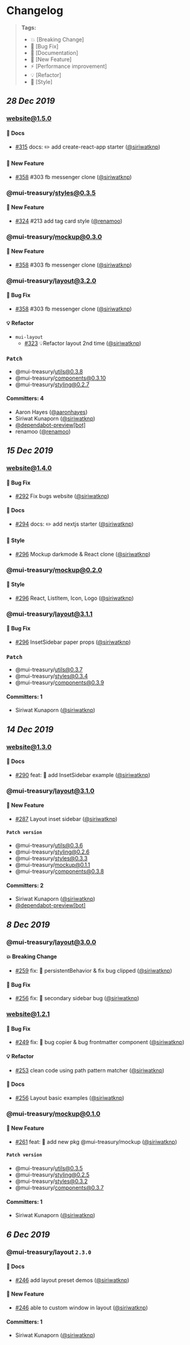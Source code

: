 # Changelog

> **Tags:**
>
> - :boom: [Breaking Change]
> - :bug: [Bug Fix]
> - :memo: [Documentation]
> - :rocket: [New Feature]
> - :zap: [Performance improvement]
> - :bulb: [Refactor]
> - :lipstick: [Style]

## _28 Dec 2019_

### website@1.5.0

#### :memo: Docs

- [#315](https://github.com/siriwatknp/mui-treasury/pull/315) docs: ✏️ add create-react-app starter ([@siriwatknp](https://github.com/siriwatknp))

#### :rocket: New Feature

- [#358](https://github.com/siriwatknp/mui-treasury/pull/358) #303 fb messenger clone ([@siriwatknp](https://github.com/siriwatknp))

### @mui-treasury/styles@0.3.5

#### :rocket: New Feature

- [#324](https://github.com/siriwatknp/mui-treasury/pull/324) #213 add tag card style ([@renamoo](https://github.com/renamoo))

### @mui-treasury/mockup@0.3.0

#### :rocket: New Feature

- [#358](https://github.com/siriwatknp/mui-treasury/pull/358) #303 fb messenger clone ([@siriwatknp](https://github.com/siriwatknp))

### @mui-treasury/layout@3.2.0

#### :bug: Bug Fix

- [#358](https://github.com/siriwatknp/mui-treasury/pull/358) #303 fb messenger clone ([@siriwatknp](https://github.com/siriwatknp))

#### :bulb: Refactor

- `mui-layout`
  - [#323](https://github.com/siriwatknp/mui-treasury/pull/323) 💡Refactor layout 2nd time ([@siriwatknp](https://github.com/siriwatknp))

### `Patch`

- @mui-treasury/utils@0.3.8
- @mui-treasury/components@0.3.10
- @mui-treasury/styling@0.2.7

#### Committers: 4

- Aaron Hayes ([@aaronhayes](https://github.com/aaronhayes))
- Siriwat Kunaporn ([@siriwatknp](https://github.com/siriwatknp))
- [@dependabot-preview[bot]](https://github.com/apps/dependabot-preview)
- renamoo ([@renamoo](https://github.com/renamoo))

## _15 Dec 2019_

### website@1.4.0

#### :bug: Bug Fix

- [#292](https://github.com/siriwatknp/mui-treasury/pull/292) Fix bugs website ([@siriwatknp](https://github.com/siriwatknp))

#### :memo: Docs

- [#294](https://github.com/siriwatknp/mui-treasury/pull/294) docs: ✏️ add nextjs starter ([@siriwatknp](https://github.com/siriwatknp))

#### :lipstick: Style

- [#296](https://github.com/siriwatknp/mui-treasury/pull/296) Mockup darkmode & React clone ([@siriwatknp](https://github.com/siriwatknp))

### @mui-treasury/mockup@0.2.0

#### :lipstick: Style

- [#296](https://github.com/siriwatknp/mui-treasury/pull/296) React, ListItem, Icon, Logo ([@siriwatknp](https://github.com/siriwatknp))

### @mui-treasury/layout@3.1.1

#### :bug: Bug Fix

- [#296](https://github.com/siriwatknp/mui-treasury/pull/296) InsetSidebar paper props ([@siriwatknp](https://github.com/siriwatknp))

### `Patch`

- @mui-treasury/utils@0.3.7
- @mui-treasury/styles@0.3.4
- @mui-treasury/components@0.3.9

#### Committers: 1

- Siriwat Kunaporn ([@siriwatknp](https://github.com/siriwatknp))

## _14 Dec 2019_

### website@1.3.0

#### :memo: Docs

- [#290](https://github.com/siriwatknp/mui-treasury/pull/290) feat: 🎸 add InsetSidebar example ([@siriwatknp](https://github.com/siriwatknp))

### @mui-treasury/layout@3.1.0

#### :rocket: New Feature

- [#287](https://github.com/siriwatknp/mui-treasury/pull/287) Layout inset sidebar ([@siriwatknp](https://github.com/siriwatknp))

#### `Patch version`

- @mui-treasury/utils@0.3.6
- @mui-treasury/styling@0.2.6
- @mui-treasury/styles@0.3.3
- @mui-treasury/mockup@0.1.1
- @mui-treasury/components@0.3.8

#### Committers: 2

- Siriwat Kunaporn ([@siriwatknp](https://github.com/siriwatknp))
- [@dependabot-preview[bot]](https://github.com/apps/dependabot-preview)

## _8 Dec 2019_

### @mui-treasury/layout@3.0.0

#### :boom: Breaking Change

- [#259](https://github.com/siriwatknp/mui-treasury/pull/259) fix: 🐛 persistentBehavior & fix bug clipped ([@siriwatknp](https://github.com/siriwatknp))

#### :bug: Bug Fix

- [#256](https://github.com/siriwatknp/mui-treasury/pull/256) fix: 🐛 secondary sidebar bug ([@siriwatknp](https://github.com/siriwatknp))

### website@1.2.1

#### :bug: Bug Fix

- [#249](https://github.com/siriwatknp/mui-treasury/pull/249) fix: 🐛 bug copier & bug frontmatter component ([@siriwatknp](https://github.com/siriwatknp))

#### :bulb: Refactor

- [#253](https://github.com/siriwatknp/mui-treasury/pull/253) clean code using path pattern matcher ([@siriwatknp](https://github.com/siriwatknp))

#### :memo: Docs

- [#256](https://github.com/siriwatknp/mui-treasury/pull/256) Layout basic examples ([@siriwatknp](https://github.com/siriwatknp))

### @mui-treasury/mockup@0.1.0

#### :rocket: New Feature

- [#261](https://github.com/siriwatknp/mui-treasury/pull/261) feat: 🎸 add new pkg @mui-treasury/mockup ([@siriwatknp](https://github.com/siriwatknp))

#### `Patch version`

- @mui-treasury/utils@0.3.5
- @mui-treasury/styling@0.2.5
- @mui-treasury/styles@0.3.2
- @mui-treasury/components@0.3.7

#### Committers: 1

- Siriwat Kunaporn ([@siriwatknp](https://github.com/siriwatknp))

## _6 Dec 2019_

### @mui-treasury/layout `2.3.0`

#### :memo: Docs

- [#246](https://github.com/siriwatknp/mui-treasury/pull/246) add layout preset demos ([@siriwatknp](https://github.com/siriwatknp))

#### :rocket: New Feature

- [#246](https://github.com/siriwatknp/mui-treasury/pull/246) able to custom window in layout ([@siriwatknp](https://github.com/siriwatknp))

#### Committers: 1

- Siriwat Kunaporn ([@siriwatknp](https://github.com/siriwatknp))
